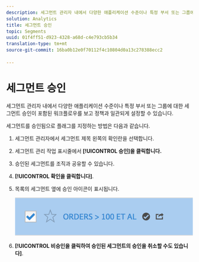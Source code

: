 ```yaml
---
description: 세그먼트 관리자 내에서 다양한 애플리케이션 수준이나 특정 부서 또는 그룹에 대한 세그먼트 승인이 포함된 워크플로우를 보고 정책과 일관되게 설정할 수 있습니다.
solution: Analytics
title: 세그먼트 승인
topic: Segments
uuid: 01f4ff51-d923-4328-a68d-c4e793cb5b34
translation-type: tm+mt
source-git-commit: 16ba0b12e0f70112f4c10804d0a13c278388ecc2

---
```



# 세그먼트 승인

세그먼트 관리자 내에서 다양한 애플리케이션 수준이나 특정 부서 또는 그룹에 대한 세그먼트 승인이 포함된 워크플로우를 보고 정책과 일관되게 설정할 수 있습니다.

세그먼트를 승인됨으로 플래그를 지정하는 방법은 다음과 같습니다.

1. 세그먼트 관리자에서 세그먼트 제목 왼쪽의 확인란을 선택합니다.
1. 세그먼트 관리 작업 표시줄에서 **[!UICONTROL 승인]을 클릭합니다.**
1. 승인된 세그먼트를 조직과 공유할 수 있습니다.
1. **[!UICONTROL 확인을 클릭합니다]**.
1. 목록의 세그먼트 옆에 승인 아이콘이 표시됩니다.

   ![](assets/seg_approved.png)

1. **[!UICONTROL 비승인을 클릭하여 승인된 세그먼트의 승인을 취소할 수도 있습니다]**.

